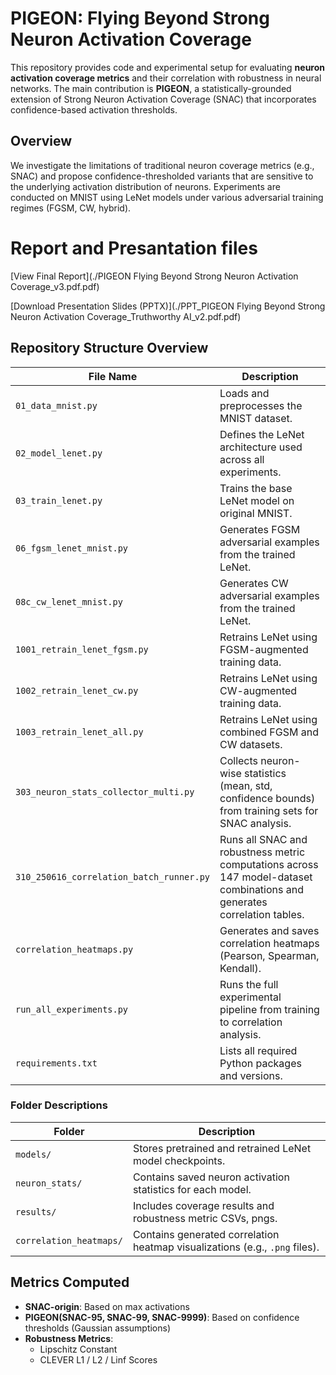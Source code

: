 # PIGEON: Flying Beyond Strong Neuron Activation Coverage

This repository provides code and experimental setup for evaluating **neuron activation coverage metrics** and their correlation with robustness in neural networks. The main contribution is **PIGEON**, a statistically-grounded extension of Strong Neuron Activation Coverage (SNAC) that incorporates confidence-based activation thresholds.

## Overview

We investigate the limitations of traditional neuron coverage metrics (e.g., SNAC) and propose confidence-thresholded variants that are sensitive to the underlying activation distribution of neurons. Experiments are conducted on MNIST using LeNet models under various adversarial training regimes (FGSM, CW, hybrid).

# Report and Presantation files
[View Final Report](./PIGEON Flying Beyond Strong Neuron Activation Coverage_v3.pdf.pdf)

[Download Presentation Slides (PPTX)](./PPT_PIGEON Flying Beyond Strong Neuron Activation Coverage_Truthworthy AI_v2.pdf.pdf)

## Repository Structure Overview

| File Name | Description |
|-----------|-------------|
| `01_data_mnist.py` | Loads and preprocesses the MNIST dataset. |
| `02_model_lenet.py` | Defines the LeNet architecture used across all experiments. |
| `03_train_lenet.py` | Trains the base LeNet model on original MNIST. |
| `06_fgsm_lenet_mnist.py` | Generates FGSM adversarial examples from the trained LeNet. |
| `08c_cw_lenet_mnist.py` | Generates CW adversarial examples from the trained LeNet. |
| `1001_retrain_lenet_fgsm.py` | Retrains LeNet using FGSM-augmented training data. |
| `1002_retrain_lenet_cw.py` | Retrains LeNet using CW-augmented training data. |
| `1003_retrain_lenet_all.py` | Retrains LeNet using combined FGSM and CW datasets. |
| `303_neuron_stats_collector_multi.py` | Collects neuron-wise statistics (mean, std, confidence bounds) from training sets for SNAC analysis. |
| `310_250616_correlation_batch_runner.py` | Runs all SNAC and robustness metric computations across 147 model-dataset combinations and generates correlation tables. |
| `correlation_heatmaps.py` | Generates and saves correlation heatmaps (Pearson, Spearman, Kendall). |
| `run_all_experiments.py` | Runs the full experimental pipeline from training to correlation analysis. |
| `requirements.txt` | Lists all required Python packages and versions. |

### Folder Descriptions

| Folder | Description |
|--------|-------------|
| `models/` | Stores pretrained and retrained LeNet model checkpoints. |
| `neuron_stats/` | Contains saved neuron activation statistics for each model. |
| `results/` | Includes coverage results and robustness metric CSVs, pngs. |
| `correlation_heatmaps/` | Contains generated correlation heatmap visualizations (e.g., `.png` files). |

## Metrics Computed

- **SNAC-origin**: Based on max activations
- **PIGEON(SNAC-95, SNAC-99, SNAC-9999)**: Based on confidence thresholds (Gaussian assumptions)
- **Robustness Metrics**:  
  - Lipschitz Constant  
  - CLEVER L1 / L2 / Linf Scores
